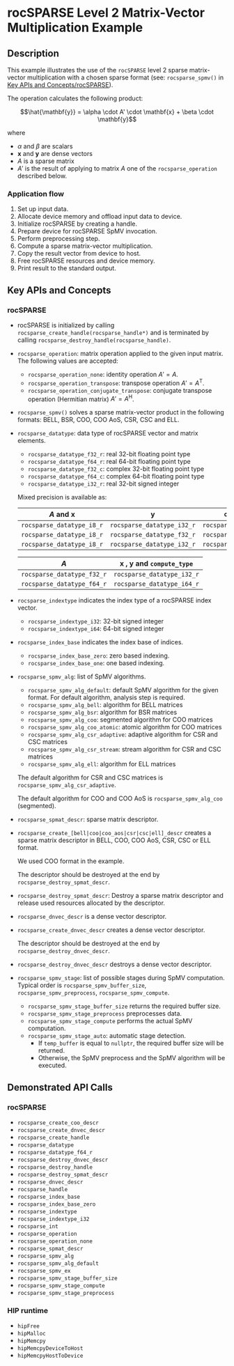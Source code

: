 # rocSPARSE Level 2 Matrix-Vector Multiplication Example

## Description

This example illustrates the use of the `rocSPARSE` level 2 sparse matrix-vector multiplication with a chosen sparse format (see: `rocsparse_spmv()` in [Key APIs and Concepts/rocSPARSE](#rocsparse)).

The operation calculates the following product:

$$\hat{\mathbf{y}} = \alpha \cdot A' \cdot \mathbf{x} + \beta \cdot \mathbf{y}$$

where

- $\alpha$ and $\beta$ are scalars
- $\mathbf{x}$ and $\mathbf{y}$ are dense vectors
- $A$ is a sparse matrix
- $A'$ is the result of applying to matrix $A$ one of the `rocsparse_operation` described below.

### Application flow

1. Set up input data.
2. Allocate device memory and offload input data to device.
3. Initialize rocSPARSE by creating a handle.
4. Prepare device for rocSPARSE SpMV invocation.
5. Perform preprocessing step.
6. Compute a sparse matrix-vector multiplication.
7. Copy the result vector from device to host.
8. Free rocSPARSE resources and device memory.
9. Print result to the standard output.

## Key APIs and Concepts

### rocSPARSE

- rocSPARSE is initialized by calling `rocsparse_create_handle(rocsparse_handle*)` and is terminated by calling `rocsparse_destroy_handle(rocsparse_handle)`.
- `rocsparse_operation`: matrix operation applied to the given input matrix. The following values are accepted:
  - `rocsparse_operation_none`: identity operation $A' = A$.
  - `rocsparse_operation_transpose`: transpose operation $A' = A^\mathrm{T}$.
  - `rocsparse_operation_conjugate_transpose`: conjugate transpose operation (Hermitian matrix) $A' = A^\mathrm{H}$.

- `rocsparse_spmv()` solves a sparse matrix-vector product in the following formats: BELL, BSR, COO, COO AoS, CSR, CSC and ELL.

- `rocsparse_datatype`: data type of rocSPARSE vector and matrix elements.
  - `rocsparse_datatype_f32_r`: real 32-bit floating point type
  - `rocsparse_datatype_f64_r`: real 64-bit floating point type
  - `rocsparse_datatype_f32_c`: complex 32-bit floating point type
  - `rocsparse_datatype_f64_c`: complex 64-bit floating point type
  - `rocsparse_datatype_i32_r`: real 32-bit signed integer

  Mixed precision is available as:

  |  $A$ and $\mathbf{x}$     |       $\mathbf{y}$         |       `compute_type`       |
  |---------------------------|----------------------------|----------------------------|
  | `rocsparse_datatype_i8_r` | `rocsparse_datatype_i32_r` | `rocsparse_datatype_i32_r` |
  | `rocsparse_datatype_i8_r` | `rocsparse_datatype_f32_r` | `rocsparse_datatype_f32_r` |
  | `rocsparse_datatype_i8_r` | `rocsparse_datatype_i32_r` | `rocsparse_datatype_i32_r` |

  |             $A$            | $\mathbf{x}$ , $\mathbf{y}$ and `compute_type` |
  |----------------------------|------------------------------------------------|
  | `rocsparse_datatype_f32_r` |            `rocsparse_datatype_i32_r`          |
  | `rocsparse_datatype_f64_r` |            `rocsparse_datatype_i64_r`          |

- `rocsparse_indextype` indicates the index type of a rocSPARSE index vector.
  - `rocsparse_indextype_i32`: 32-bit signed integer
  - `rocsparse_indextype_i64`: 64-bit signed integer

- `rocsparse_index_base` indicates the index base of indices.
  - `rocsparse_index_base_zero`: zero based indexing.
  - `rocsparse_index_base_one`: one based indexing.

- `rocsparse_spmv_alg`: list of SpMV algorithms.
  - `rocsparse_spmv_alg_default`: default SpMV algorithm for the given format. For default algorithm, analysis step is required.
  - `rocsparse_spmv_alg_bell`: algorithm for BELL matrices
  - `rocsparse_spmv_alg_bsr`: algorithm for BSR matrices
  - `rocsparse_spmv_alg_coo`: segmented algorithm for COO matrices
  - `rocsparse_spmv_alg_coo_atomic`: atomic algorithm for COO matrices
  - `rocsparse_spmv_alg_csr_adaptive`: adaptive algorithm for CSR and CSC matrices
  - `rocsparse_spmv_alg_csr_stream`: stream algorithm for CSR and CSC matrices
  - `rocsparse_spmv_alg_ell`: algorithm for ELL matrices

  The default algorithm for CSR and CSC matrices is `rocsparse_spmv_alg_csr_adaptive`.

  The default algorithm for COO and COO AoS is `rocsparse_spmv_alg_coo` (segmented).

- `rocsparse_spmat_descr`: sparse matrix descriptor.
- `rocsparse_create_[bell|coo|coo_aos|csr|csc|ell]_descr` creates a sparse matrix descriptor in BELL, COO, COO AoS, CSR, CSC or ELL format.

  We used COO format in the example.

  The descriptor should be destroyed at the end by `rocsparse_destroy_spmat_descr`.

- `rocsparse_destroy_spmat_descr`: Destroy a sparse matrix descriptor and release used resources allocated by the descriptor.

- `rocsparse_dnvec_descr` is a dense vector descriptor.
- `rocsparse_create_dnvec_descr` creates a dense vector descriptor.

    The descriptor should be destroyed at the end by `rocsparse_destroy_dnvec_descr`.

- `rocsparse_destroy_dnvec_descr` destroys a dense vector descriptor.

- `rocsparse_spmv_stage`: list of possible stages during SpMV computation. Typical order is `rocsparse_spmv_buffer_size`, `rocsparse_spmv_preprocess`, `rocsparse_spmv_compute`.
  - `rocsparse_spmv_stage_buffer_size` returns the required buffer size.
  - `rocsparse_spmv_stage_preprocess` preprocesses data.
  - `rocsparse_spmv_stage_compute` performs the actual SpMV computation.
  - `rocsparse_spmv_stage_auto`: automatic stage detection.
    - If `temp_buffer` is equal to `nullptr`, the required buffer size will be returned.
    - Otherwise, the SpMV preprocess and the SpMV algorithm will be executed.

## Demonstrated API Calls

### rocSPARSE

- `rocsparse_create_coo_descr`
- `rocsparse_create_dnvec_descr`
- `rocsparse_create_handle`
- `rocsparse_datatype`
- `rocsparse_datatype_f64_r`
- `rocsparse_destroy_dnvec_descr`
- `rocsparse_destroy_handle`
- `rocsparse_destroy_spmat_descr`
- `rocsparse_dnvec_descr`
- `rocsparse_handle`
- `rocsparse_index_base`
- `rocsparse_index_base_zero`
- `rocsparse_indextype`
- `rocsparse_indextype_i32`
- `rocsparse_int`
- `rocsparse_operation`
- `rocsparse_operation_none`
- `rocsparse_spmat_descr`
- `rocsparse_spmv_alg`
- `rocsparse_spmv_alg_default`
- `rocsparse_spmv_ex`
- `rocsparse_spmv_stage_buffer_size`
- `rocsparse_spmv_stage_compute`
- `rocsparse_spmv_stage_preprocess`

### HIP runtime

- `hipFree`
- `hipMalloc`
- `hipMemcpy`
- `hipMemcpyDeviceToHost`
- `hipMemcpyHostToDevice`
